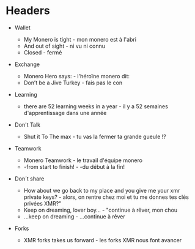 ﻿# Headers

- Wallet
  * My Monero is tight - mon monero est à l'abri
  * And out of sight - ni vu ni connu
  * Closed - fermé

- Exchange
  * Monero Hero says: - l'héroïne monero dit:
  * Don’t be a Jive Turkey - fais pas le con


- Learning
  * there are 52 learning weeks in a year - il y a 52 semaines d'apprentissage dans une année


- Don't Talk
  * Shut it To The max - tu vas la fermer ta grande gueule !?


- Teamwork
  * Monero Teamwork - le travail d'équipe monero
  * -from start to finish! - -du début à la fin!


- Don´t share
  * How about we go back to my place and you give me your xmr private keys? - alors, on rentre chez moi et tu me donnes tes clés privées XMR?"
  * Keep on dreaming, lover boy… - "continue à rêver, mon chou
  * ...keep on dreaming - ...continue à rêver


- Forks
  * XMR forks takes us forward - les forks XMR nous font avancer
